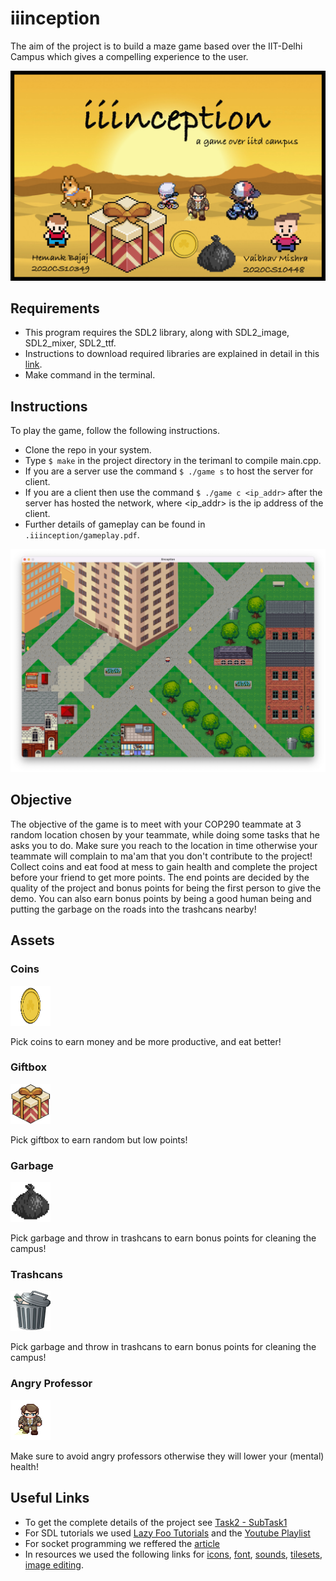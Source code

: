 # iiinception

The aim of the project is to build a maze game based over the IIT-Delhi Campus which gives a compelling experience to the user.

![mainscreen](assets/bg.png "iiinception")

## Requirements
* This program requires the SDL2 library, along with SDL2_image, SDL2_mixer, SDL2_ttf.
* Instructions to download required libraries are explained in detail in this [link](https://lazyfoo.net/tutorials/SDL/01_hello_SDL/index.php).
* Make command in the terminal.

## Instructions
To play the game, follow the following instructions.
* Clone the repo in your system.
* Type `$ make` in the project directory in the terimanl to compile main.cpp.
* If you are a server use the command `$ ./game s` to host the server for client.
* If you are a client then use the command `$ ./game c <ip_addr>` after the server has hosted the network, where <ip_addr> is the ip address of the client.
* Further details of gameplay can be found in ` .iiinception/gameplay.pdf`.

![gameplay](assets/readme.png "Gameplay")

## Objective

The objective of the game is to meet with your COP290 teammate at 3 random location chosen by your teammate, while doing some tasks that he asks you to do. Make sure you reach to the location in time otherwise your teammate will complain to ma'am that you don't contribute to the project! Collect coins and eat food at mess to gain health and complete the project before your friend to get more points. The end points are decided by the quality of the project and bonus points for being the first person to give the demo. 
You can also earn bonus points by being a good human being and putting the garbage on the roads into the trashcans nearby!

## Assets

### Coins
<!-- ![gameplay](assets/coin.png "coins" =64x64) -->
<img src="assets/coin.png" width="64" height="64">

Pick coins to earn money and be more productive, and eat better!

### Giftbox
<!-- ![gameplay](assets/box.png "giftbox" =64x64) -->
<img src="assets/box.png" width="64" height="64">

Pick giftbox to earn random but low points!

### Garbage
<!-- ![gameplay](assets/garbage.png "garbage" =64x64) -->
<img src="assets/garbage.png" width="64" height="64">

Pick garbage and throw in trashcans to earn bonus points for cleaning the campus!

### Trashcans
<!-- ![gameplay](map/can.png "trashcans" =64x64) -->
<img src="map/can.png" width="64" height="64">

Pick garbage and throw in trashcans to earn bonus points for cleaning the campus!

### Angry Professor
<!-- ![gameplay](map/can.png "trashcans" =64x64) -->
<img src="assets/prof.png" width="64" height="64">

Make sure to avoid angry professors otherwise they will lower your (mental) health!

## Useful Links
* To get the complete details of the project see [Task2 - SubTask1](https://www.cse.iitd.ac.in/~rijurekha/cop290_2022.html)
* For SDL tutorials we used [Lazy Foo Tutorials](https://lazyfoo.net/tutorials/SDL/index.php) and the [Youtube Playlist](https://www.youtube.com/watch?v=QQzAHcojEKg&list=RDCMUCAM9ZPgEIdeHAsmG50wqL1g&start_radio=1&rv=QQzAHcojEKg&t=0)
* For socket programming we reffered the [article](https://www.geeksforgeeks.org/socket-programming-cc/)
* In resources we used the following links for [icons](https://www.iconsdb.com/), [font](https://www.1001freefonts.com/), [sounds](https://www.soundjay.com/), [tilesets](https://www.vecteezy.com/free-vector/isometric-city), [image editing](https://www.remove.bg/upload).

